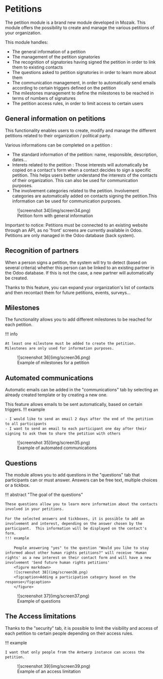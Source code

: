 # Petitions

The petition module is a brand new module developed in Mozaik. This module offers the possibility to create and manage the various petitions of your organization.

This module handles:

- The general information of a petition
- The management of the petition signatories
- The recognition of signatories having signed the petition in order to link them to existing contacts
- The questions asked to petition signatories in order to learn more about them
- The communication management, in order to automatically send emails according to certain triggers defined on the petition
- The milestones management to define the milestones to be reached in terms of numbers of signatures
- The petition access rules, in order to limit access to certain users


## General information on petitions

This functionality enables users to create, modify and manage the different petitions related to their organization / political party.

Various informations can be completed on a petition :

- The standard information of the petition: name, responsible, description, dates...
- Interets related to the petition : Those interests will automatically be copied on a contact's form when a contact decides to sign a specific petition. This helps users better understand the interests of the contacts of their organization. This can also be used for communication purposes.
- The involvement categories related to the petition. Involvement categories are automatically added on contacts signing the petition.This information can be used for communication purposes.


<figure markdown>
![screenshot 34](img/screen34.png)
<figcaption>Petition form with general information</figcaption>
</figure>

Important to notice: Petitions must be connected to an existing website through an API, as no 'front' screens are currently available in Odoo. Petitions are only managed in the Odoo database (back system).

## Recognition of partners

When a person signs a petition, the system will try to detect (based on several criteria) whether this person can be linked to an existing partner in the Odoo database. If this is not the case, a new partner will automatically be created.

Thanks to this feature, you can expand your organization's list of contacts and then recontact them for future petitions, events, surveys...

## Milestones

The functionality allows you to add different milestones to be reached for each petition.

!!! info

    At least one milestone must be added to create the petition. Milestones are only used for information purposes.

<figure markdown>
![screenshot 36](img/screen36.png)
<figcaption>Example of milestones for a petition</figcaption>
</figure>

## Automated communications

Automatic emails can be added in the "communications" tab by selecting an already created template or by creating a new one. 

This feature allows emails to be sent automatically, based on certain triggers.
!!! example

    - I would like to send an email 2 days after the end of the petition to all participants
    - I want to send an email to each participant one day after their signing to ask them to share the petition with others

<figure markdown>
![screenshot 35](img/screen35.png)
<figcaption>Example of automated communications</figcaption>
</figure>

## Questions

The module allows you to add questions in the "questions" tab that participants can or must answer. Answers can be free text, multiple choices or a tickbox.

!!! abstract "The goal of the questions"

    These questions allow you to learn more information about the contacts involved in your petitions. 

    For the selected answers and tickboxes, it is possible to add an involvement and interest, depending on the answer chosen by the participant.  This information will be displayed on the contact's form.
    !!! example 

        People answering "yes" to the question "Would you like to stay informed about other human rights petitions?" will receive 'Human rights' as a new interest on their contact form and will have a new involvement 'Send future human rights petitions'
        <figure markdown>
        ![screenshot 38](img/screen38.png)
        <figcaption>Adding a participation category based on the response</figcaption>
        </figure>   


<figure markdown>
![screenshot 37](img/screen37.png)
<figcaption>Example of questions</figcaption>
</figure>

## The Access limitations
Thanks to the "security" tab, it is possible to limit the visibility and access of each petition to certain people depending on their access rules.

!!! example 

    I want that only people from the Antwerp instance can access the petition.

<figure markdown>
![screenshot 39](img/screen39.png)
<figcaption>Example of an access limitation</figcaption>
</figure>